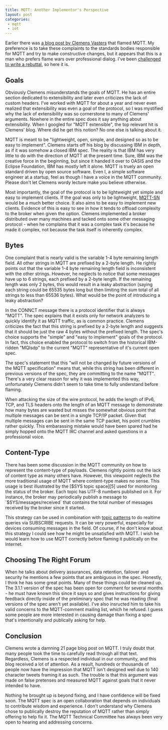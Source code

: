 ```yaml
---
title: MQTT: Another Implementor's Perspective
layout: post
categories:
 - mqtt
 - iot
---
```


Earlier there was [a blog post by Clemens Vasters][1] that flamed MQTT. My preference is to take these complaints to the standards bodies responsible for MQTT and try to make constructive changes, but it appears that this is a man who prefers flame wars over professional dialog. I've been [challenged to write a rebuttal][2], so here it is.


Goals
-----

Obviously Clemens misunderstands the goals of MQTT. He has an entire section dedicated to extensibility and later even criticizes the lack of custom headers. I've worked with MQTT for about a year and never even realized that extensibility was even a goal of the protocol, so I was mystified why the lack of extensibility was so cornerstone to many of Clemens' arguments. Nowhere in the entire spec does it say anything about extensibility. When I googled for "MQTT extensible", the top relevant hit is Clemens' blog. Where did he get this notion? No one else is talking about it.

MQTT is meant to be "lightweight, open, simple, and designed so as to be easy to implement". Clemens starts off his blog by discussing IBM in depth, as if it was somehow a closed IBM spec. The reality is that IBM has very little to do with the direction of MQTT at the present time. Sure, IBM was the creative force in the beginning, but since it handed it over to OASIS and the Eclipse Foundation, IBM has mostly left it alone. MQTT is truely an open standard driven by open source software. Even I, a simple software engineer at a startup, feel as though I have a voice in the MQTT community. Please don't let Clemens wordy lecture make you believe otherwise.

Most importantly, the goal of the protocol is to be lightweight yet simple and easy to implement clients. If the goal was only to be lightweight, [MQTT-SN][4] would be a much better choice. It also aims to be easy to implement new clients. Evidence of this is easy to see in how it tends to offload complexity to the broker when given the option. Clemens implemented a broker distributed over many machines and tacked onto some other messaging protocol - when he complains that it was a complex task it's because he made it complex, not because the task itself is inherently complex.


Bytes
-----

One complaint that is nearly valid is the variable 1-4 byte remaining length field. All other strings in MQTT are prefixed by a 2-byte length. He rightly points out that the variable 1-4 byte remaining length field is inconsistent with the other strings. However, he neglects to notice that some messages have up to 6 strings, each prefixed by a 2-byte length. If the remaining length was only 2 bytes, this would result in a leaky abstraction (saying each string could be 65535 bytes long but then limiting the sum total of all strings to less than 65536 bytes). What would be the point of introducing a leaky abstraction?

In the CONNCT message there is a protocol identifier that is always "MQTT". The spec explains that it exists only for network analyzers to quickly identify it as MQTT traffic, as is common practice. Clemens criticizes the fact that this string is prefixed by a 2-byte length and suggests that it should be just the raw 4 bytes without the prefixed length. The spec's choice supports the "simple" and "easy to implement" goals of the protocol. In fact, this choice enabled the protocol to switch from the historical IBM-ridden "MQIsdp" to the current "MQTT" representative of it's current open spec. 

The spec's statement that this "will not be changed by future versions of the MQTT specification" means that, while this string has been different in previous versions of the spec, they are committing to the name "MQTT". There's a very clear reason for why it was implemented this way, unfortunately Clemens didn't seem to take time to fully understand before flaming.

When attacking the size of the wire protocol, he adds the length of IPv6, TCP, and TLS headers onto the length of an MQTT message to demonstrate how many bytes are wasted but misses the somewhat obvious point that multiple messages can be sent in a single TCP/IP packet. Given that multiple messages can be sent in the same TCP packet, his point crumbles rather quickly. This embarassing mistake would have been spared had he simply hopped onto the MQTT IRC channel and asked questions in a professional voice.


Content-Type
------------

There has been some discussion in the MQTT community on how to represent the content-type of payloads. Clemens rightly points out the lack of content type as many others have. However, this viewpoint neglects the more traditional usage of MQTT where content-type makes no sense. This usage is best illustrated by the [$SYS topic space][5] used for monitoring the status of the broker. Each topic has UTF-8 numbers published on it. For instance, the broker may periodically publish a message to `$SYS/messages/received` that contains the total number of messages received by the broker since it started.

This strategy can be used in combination with [topic patterns][6] to do realtime queries via SUBSCRIBE requests. It can be very powerful, especially for devices consuming messages in the field. Of course, if he don't know about this strategy I could see how he might be unsatisfied with MQTT. I wish he would learn how to use MQTT correctly before flaming it publically on the Internet.



Choosing The Right Forum
------------------------

When he talks about delivery assurances, data retention, failover and security he mentions a few points that are ambiguous in the spec. Honestly, I think he has some great points. Many of these things could be cleaned up. The 3.1.1 version of the spec has been open for comment for several months - he must have known this since it says so and gives instructions for giving feedback directly inside of the preliminary spec that he was reading (final versions of the spec aren't yet available). I've also insructed him to take his valid concerns to the MQTT-comment mailing list, which he refused. I guess some people are more interested in causing damage than fixing a spec that's intentionally and publically asking for help.



Conclusion
----------

Clemens wrote a damning 21 page blog post on MQTT. I truly doubt that many people took the time to carefully read through all that text. Regardless, Clemens is a respected individual in our community, and this blog received a lot of attention. As a result, hundreds or thousands of people now have the impression that MQTT isn't designed well due to 140 character tweets framing it as such. The trouble is that this argument was made on false pretenses and measured MQTT against goals that it never intended to have. 

Nothing he brought up is beyond fixing, and I have confidence will be fixed soon. The MQTT spec is an open collaboration that depends on individuals to contribute wisdom and experience. I don't understand why Clemens chose to publically destroy the reputation of MQTT rather than simply offering to help fix it. The MQTT Technical Committee has always been very open to hearing and addressing concerns. 



 [1]: http://vasters.com/clemensv/2014/06/02/MQTT+An+Implementers+Perspective.aspx
 [2]: https://twitter.com/kellabyte/status/473472640364331008
 [3]: https://twitter.com/kellogh/statuses/464063809552797697
 [4]: http://mqtt.org/new/wp-content/uploads/2009/06/MQTT-SN_spec_v1.2.pdf
 [5]: https://github.com/mqtt/mqtt.github.io/wiki/SYS-Topics
 [6]: https://github.com/mqtt/mqtt.github.io/wiki/topic_format
